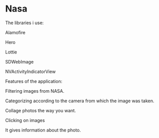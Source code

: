 # Nasa

The libraries i use:

Alamofire

Hero

Lottie

SDWebImage

NVActivityIndicatorView


Features of the application:

Filtering images from NASA.

Categorizing according to the camera from which the image was taken.

Collage photos the way you want.

Clicking on images

It gives information about the photo.

